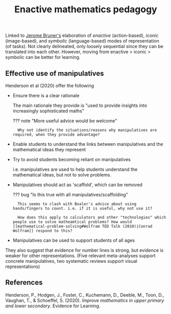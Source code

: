 ﻿---
backlinks:
- title: Effective pedagogy in mathematics
  url: /memex/sense/Teaching/Mathematics/effective-pedagogy-in-mathematics.html
- title: ALIVE
  url: /memex/sense/Teaching/Mathematics/alive.html
- title: Reality, Abstraction, Mathematics, Reality (RAMR) cycle
  url: /memex/sense/Teaching/Mathematics/cser-mooc/ramr-cycle.html
- title: CSER Maths in Schools - Practices and pedagogies
  url: /memex/sense/Teaching/Mathematics/cser-mooc/cser-practices-and-pedagogies.html
title: Enactive mathematics pedagogy
---
Linked to [Jerome Bruner's](https://en.wikipedia.org/wiki/Jerome_Bruner#Developmental_psychology) elaboration of _enactive_ (action-based), _iconic_ (image-based), and _symbolic_ (language-based) modes of representation (of tasks). Not clearly delineated, only loosely sequential since they can be translated into each other. However, moving from enactive > iconic > symbolic can be better for learning.

## Effective use of manipulatives


Henderson et al (2020) offer the following

- Ensure there is a clear rationale

    The main rationale they provide is "used to provide insights into increasingly sophisticated maths"

    ??? note "More useful advice would be welcome"

        Why not identify the situations/reasons why manipulatives are required, when they provide advantage?

- Enable students to understand the links between manipulatives and the mathematical ideas they represent

- Try to avoid students becoming reliant on manipulatives

    i.e. manipulatives are used to help students understand the mathematical ideas, but not to solve problems.

- Manipulatives should act as 'scaffold', which can be removed

    ??? bug "Is this true with all manipulatives/scaffolding"

        This seems to clash with Boaler's advice about using hands/fingers to count. i.e. if it is useful, why not use it? 

        How does this apply to calculators and other "technologies" which people use to solve matheamtical problems? How would [[mathematical-problem-solving#Wolfram TED Talk (2010)|Conrad Wolfram]] respond to this?

- Manipulatives can be used to support students of all ages

They also suggest that evidence for number lines is strong, but evidence is weaker for other representations. (Five relevant meta-analyses support concrete manipulatives, two systematic reviews support visual representations)

## References

Henderson, P., Hodgen, J., Foster, C., Kuchemann, D., Deeble, M., Toon, D., Vaughan, T., & Schoeffel, S. (2020). *Improve mathematics in upper primary and lower secondary*. Evidence for Learning.